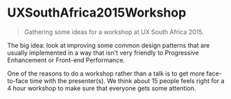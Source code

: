 # UXSouthAfrica2015Workshop

> Gathering some ideas for a workshop at UX South Africa 2015.

The big idea: look at improving some common design patterns that are usually implemented in a way that isn't very friendly to Progressive Enhancement or Front-end Performance.

One of the reasons to do a workshop rather than a talk is to get more face-to-face time with the presenter(s). We think about 15 people feels right for a 4 hour workshop to make sure that everyone gets some attention.
